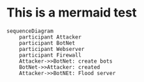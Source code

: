 # This is a mermaid test
```mermaid
sequenceDiagram
    participant Attacker
    participant BotNet
    participant Webserver
    participant Firewall
    Attacker->>BotNet: create bots
    BotNet->>Attacker: created
    Attacker->>BotNEt: Flood server
```
